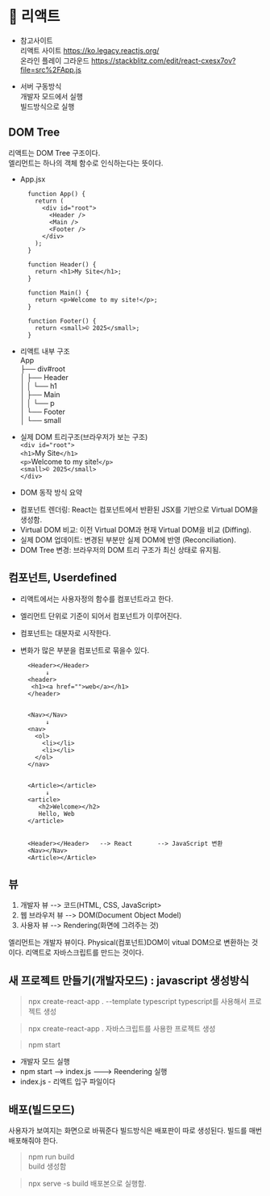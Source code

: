 # 📘 리액트
    
* 참고사이트    
리액트 사이트 https://ko.legacy.reactjs.org/    
온라인 플레이 그라운드 https://stackblitz.com/edit/react-cxesx7ov?file=src%2FApp.js    
    
    
* 서버 구동방식    
개발자 모드에서 실행    
빌드방식으로 실행    
    
## DOM Tree
리액트는 DOM Tree  구조이다.    
엘리먼트는 하나의 객체 함수로 인식하는다는 뜻이다.    
    
* App.jsx

		function App() {
		  return (
		    <div id="root">
		      <Header />
		      <Main />
		      <Footer />
		    </div>
		  );
		}

		function Header() {
		  return <h1>My Site</h1>;
		}

		function Main() {
		  return <p>Welcome to my site!</p>;
		}

		function Footer() {
		  return <small>© 2025</small>;
		}


* 리액트 내부 구조    
		App    
		├── div#root    
		│   ├── Header    
		│   │   └── h1    
		│   ├── Main    
		│   │   └── p    
		│   └── Footer    
		│       └── small    
    

* 실제  DOM 트리구조(브라우저가 보는 구조)    
		`<div id="root">`   
		  `<h1>`My Site`</h1>`   
		  `<p>`Welcome to my site!`</p>`   
		  `<small>© 2025</small>`   
		`</div>`   
*  DOM 동작 방식 요약   
- 컴포넌트 렌더링: React는 컴포넌트에서 반환된 JSX를 기반으로 Virtual DOM을 생성함.   
- Virtual DOM 비교: 이전 Virtual DOM과 현재 Virtual DOM을 비교 (Diffing).   
- 실제 DOM 업데이트: 변경된 부분만 실제 DOM에 반영 (Reconciliation).   
- DOM Tree 변경: 브라우저의 DOM 트리 구조가 최신 상태로 유지됨.   
   

   
## 컴포넌트, Userdefined   
- 리액트에서는 사용자정의 함수를 컴포넌트라고 한다.   
- 엘리먼트 단위로 기준이 되어서 컴포넌트가 이루어진다.   
- 컴포넌트는 대분자로 시작한다.   
- 변화가 많은 부분을 컴포넌트로 묶을수 있다.   
   
		<Header></Header>
		     ↓
		<header>
		 <h1><a href="">web</a></h1>
		</header>


		<Nav></Nav>  
		     ↓
		<nav>
		  <ol>
		    <li></li>
		    <li></li>
		  </ol>
		</nav>


		<Article></article>
		     ↓
		<article>
		   <h2>Welcome></h2>
		   Hello, Web
		</article>


		<Header></Header>	--> React		--> JavaScript 변환
		<Nav></Nav>
		<Article></Article>


## 뷰
1. 개발자 뷰 --> 코드(HTML, CSS, JavaScript>
2. 웹 브라우저 뷰 --> DOM(Document Object Model)
3. 사용자 뷰 -->  Rendering(화면에 그려주는 것) 

엘리먼트는 개발자 뷰이다.
Physical(컴포넌트)DOM이 vitual DOM으로 변환하는 것이다.
리액트로 자바스크립트를 만드는 것이다.


## 새 프로젝트 만들기(개발자모드) : javascript 생성방식


>npx create-react-app . --template typescript
typescript를 사용해서 프로젝트 생성

>npx create-react-app . 
자바스크립트를 사용한 프로젝트 생성

>npm start 

- 개발자 모드 실행
- npm start  --> index.js ---> Reendering 실행
- index.js - 리액트 입구 파일이다

## 배포(빌드모드) 
사용자가 보여지는 화면으로 바꿔준다
빌드방식은 배포판이 따로 생성된다.
빌드를 매번 배포해줘야 한다.

>npm run build  
build 생성함

>npx serve -s build
배포본으로 실행함.

